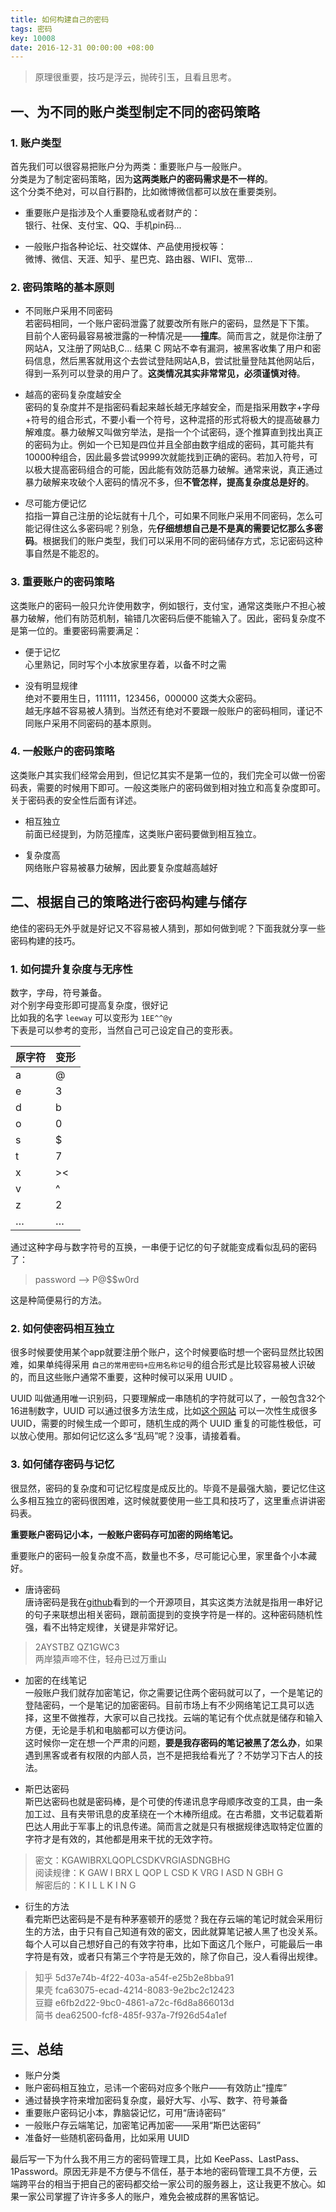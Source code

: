 ```yaml
---
title: 如何构建自己的密码
tags: 密码
key: 10008
date: 2016-12-31 00:00:00 +08:00
---
```


> 原理很重要，技巧是浮云，抛砖引玉，且看且思考。

## 一、为不同的账户类型制定不同的密码策略

### 1. 账户类型
首先我们可以很容易把账户分为两类：重要账户与一般账户。  
分类是为了制定密码策略，因为**这两类账户的密码需求是不一样的**。  
这个分类不绝对，可以自行斟酌，比如微博微信都可以放在重要类别。  

- 重要账户是指涉及个人重要隐私或者财产的：  
银行、社保、支付宝、QQ、手机pin码...

- 一般账户指各种论坛、社交媒体、产品使用授权等：  
微博、微信、天涯、知乎、星巴克、路由器、WIFI、宽带...

### 2. 密码策略的基本原则

- 不同账户采用不同密码  
若密码相同，一个账户密码泄露了就要改所有账户的密码，显然是下下策。  
目前个人密码最容易被泄露的一种情况是——**撞库**。简而言之，就是你注册了网站A，又注册了网站B,C... 结果 C 网站不幸有漏洞，被黑客收集了用户和密码信息，然后黑客就用这个去尝试登陆网站A,B，尝试批量登陆其他网站后，得到一系列可以登录的用户了。**这类情况其实非常常见，必须谨慎对待**。

- 越高的密码复杂度越安全  
密码的复杂度并不是指密码看起来越长越无序越安全，而是指采用数字+字母+符号的组合形式，不要小看一个符号，这种混搭的形式将极大的提高破暴力解难度。暴力破解又叫做穷举法，是指一个个试密码，逐个推算直到找出真正的密码为止。例如一个已知是四位并且全部由数字组成的密码，其可能共有10000种组合，因此最多尝试9999次就能找到正确的密码。若加入符号，可以极大提高密码组合的可能，因此能有效防范暴力破解。通常来说，真正通过暴力破解来攻破个人密码的情况不多，但**不管怎样，提高复杂度总是好的**。

- 尽可能方便记忆  
掐指一算自己注册的论坛就有十几个，可如果不同账户采用不同密码，怎么可能记得住这么多密码呢？别急，先**仔细想想自己是不是真的需要记忆那么多密码**。根据我们的账户类型，我们可以采用不同的密码储存方式，忘记密码这种事自然是不能忍的。

<!--more-->

### 3. 重要账户的密码策略

这类账户的密码一般只允许使用数字，例如银行，支付宝，通常这类账户不担心被暴力破解，他们有防范机制，输错几次密码后便不能输入了。因此，密码复杂度不是第一位的。重要密码需要满足：

- 便于记忆  
心里熟记，同时写个小本放家里存着，以备不时之需

- 没有明显规律  
绝对不要用生日，111111，123456，000000 这类大众密码。  
越无序越不容易被人猜到。当然还有绝对不要跟一般账户的密码相同，谨记不同账户采用不同密码的基本原则。

### 4. 一般账户的密码策略

这类账户其实我们经常会用到，但记忆其实不是第一位的，我们完全可以做一份密码表，需要的时候用下即可。一般这类账户的密码做到相对独立和高复杂度即可。关于密码表的安全性后面有详述。

- 相互独立  
前面已经提到，为防范撞库，这类账户密码要做到相互独立。

- 复杂度高  
网络账户容易被暴力破解，因此要复杂度越高越好

## 二、根据自己的策略进行密码构建与储存
绝佳的密码无外乎就是好记又不容易被人猜到，那如何做到呢？下面我就分享一些密码构建的技巧。


### 1. 如何提升复杂度与无序性
数字，字母，符号兼备。  
对个别字母变形即可提高复杂度，很好记  
比如我的名字 `leeway` 可以变形为 `1EE^^@y`  
下表是可以参考的变形，当然自己可己设定自己的变形表。

|原字符|变形|
|---|---|
|a|@|
|e|3|
|d|b|
|o|0|
|s|$|
|t|7|
|x|\><|
|v|^|
|z|2|
|…|…|

通过这种字母与数字符号的互换，一串便于记忆的句子就能变成看似乱码的密码了：

> password --> P@$$w0rd

这是种简便易行的方法。


### 2. 如何使密码相互独立

很多时候要使用某个app就要注册个账户，这个时候要临时想一个密码显然比较困难，如果单纯得采用 `自己的常用密码+应用名称记号`的组合形式是比较容易被人识破的，而且这些账户通常不重要，这种时候可以采用 UUID 。

UUID 叫做通用唯一识别码，只要理解成一串随机的字符就可以了，一般包含32个16进制数字，UUID 可以通过很多方法生成，比如[这个网站](https://www.uuidgenerator.net/) 可以一次性生成很多UUID，需要的时候生成一个即可，随机生成的两个 UUID 重复的可能性极低，可以放心使用。那如何记忆这么多“乱码”呢？没事，请接着看。


### 3. 如何储存密码与记忆
很显然，密码的复杂度和可记忆程度是成反比的。毕竟不是最强大脑，要记忆住这么多相互独立的密码很困难，这时候就要使用一些工具和技巧了，这里重点讲讲密码表。

**重要账户密码记小本，一般账户密码存可加密的网络笔记。**

重要账户的密码一般复杂度不高，数量也不多，尽可能记心里，家里备个小本藏好。

- 唐诗密码  
唐诗密码是我在[github](https://github.com/fangj/mima)看到的一个开源项目，其实这类方法就是指用一串好记的句子来联想出相关密码，跟前面提到的变换字符是一样的。这种密码随机性强，看不出特定规律，关键是非常好记。

> 2AYSTBZ QZ1GWC3  
> 两岸猿声啼不住，轻舟已过万重山

- 加密的在线笔记  
一般账户我们就存加密笔记，你之需要记住两个密码就可以了，一个是笔记的登陆密码，一个是笔记的加密密码。目前市场上有不少网络笔记工具可以选择，这里不做推荐，大家可以自己找找。云端的笔记有个优点就是储存和输入方便，无论是手机和电脑都可以方便访问。  
这时候你一定在想一个严肃的问题，**要是我存密码的笔记被黑了怎么办**，如果遇到黑客或者有权限的内部人员，岂不是把我给看光了？不妨学习下古人的技法。

- 斯巴达密码  
斯巴达密码也就是密码棒，是个可使的传递讯息字母顺序改变的工具，由一条加工过、且有夹带讯息的皮革绕在一个木棒所组成。在古希腊，文书记载着斯巴达人用此于军事上的讯息传递。简而言之就是只有根据规律选取特定位置的字符才是有效的，其他都是用来干扰的无效字符。

> 密文：KGAWIBRXLQOPLCSDKVRGIASDNGBHG  
> 阅读规律：K GAW I BRX L QOP L CSD K VRG I ASD N GBH G  
> 解密后的：K I L L K I N G

- 衍生的方法  
看完斯巴达密码是不是有种茅塞顿开的感觉？我在存云端的笔记时就会采用衍生的方法，由于只有自己知道有效的密文，因此就算笔记被人黑了也没关系。每个人可以自己想好自己的有效字符串，比如下面这几个账户，可能最后一串字符是有效，或者只有第三个字符是无效的，除了你自己，没人看得出规律。

> 知乎 5d37e74b-4f22-403a-a54f-e25b2e8bba91  
> 果壳 fca63075-ecad-4214-8083-9e2bc2c12423  
> 豆瓣 e6fb2d22-9bc0-4861-a72c-f6d8a866013d  
> 简书 dea62500-fcf8-485f-937a-7f926d54a1ef

## 三、总结

- 账户分类
- 账户密码相互独立，忌讳一个密码对应多个账户——有效防止“撞库”
- 通过替换字符来增加密码复杂度，最好大写、小写、数字、符号兼备
- 重要账户密码记小本，靠脑袋记忆，可用“唐诗密码”
- 一般账户存云端笔记，加密笔记再加密——采用“斯巴达密码”
- 准备好一些随机密码备用，比如采用 UUID

最后写一下为什么我不用三方的密码管理工具，比如 KeePass、LastPass、1Password。原因无非是不方便与不信任，基于本地的密码管理工具不方便，云端跨平台的相当于把自己的密码都交给一家公司的服务器上，这让我更不放心。如果一家公司掌握了许许多多人的账户，难免会被成群的黑客惦记。